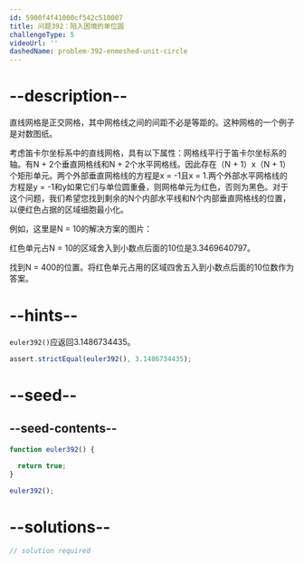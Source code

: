 ```yaml
---
id: 5900f4f41000cf542c510007
title: 问题392：陷入困境的单位圆
challengeType: 5
videoUrl: ''
dashedName: problem-392-enmeshed-unit-circle
---
```


# --description--

直线网格是正交网格，其中网格线之间的间距不必是等距的。这种网格的一个例子是对数图纸。

考虑笛卡尔坐标系中的直线网格，具有以下属性：网格线平行于笛卡尔坐标系的轴。有N + 2个垂直网格线和N + 2个水平网格线。因此存在（N + 1）x（N + 1）个矩形单元。两个外部垂直网格线的方程是x = -1且x = 1.两个外部水平网格线的方程是y = -1和y如果它们与单位圆重叠，则网格单元为红色，否则为黑色。对于这个问题，我们希望您找到剩余的N个内部水平线和N个内部垂直网格线的位置，以便红色占据的区域细胞最小化。

例如，这里是N = 10的解决方案的图片：

红色单元占N = 10的区域舍入到小数点后面的10位是3.3469640797。

找到N = 400的位置。将红色单元占用的区域四舍五入到小数点后面的10位数作为答案。

# --hints--

`euler392()`应返回3.1486734435。

```js
assert.strictEqual(euler392(), 3.1486734435);
```

# --seed--

## --seed-contents--

```js
function euler392() {

  return true;
}

euler392();
```

# --solutions--

```js
// solution required
```
